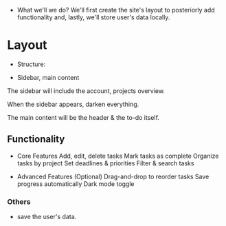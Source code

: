 - What we'll we do?
  We'll first create the site's layout to posteriorly add functionality and, lastly, we'll store user's data locally.

# Layout

- Structure:

* Sidebar, main content

The sidebar will include the account, projects overview.

When the sidebar appears, darken everything.

The main content will be the header & the to-do itself.

## Functionality

- Core Features
  Add, edit, delete tasks
  Mark tasks as complete
  Organize tasks by project
  Set deadlines & priorities
  Filter & search tasks

- Advanced Features (Optional)
  Drag-and-drop to reorder tasks
  Save progress automatically
  Dark mode toggle

### Others

- save the user's data.
